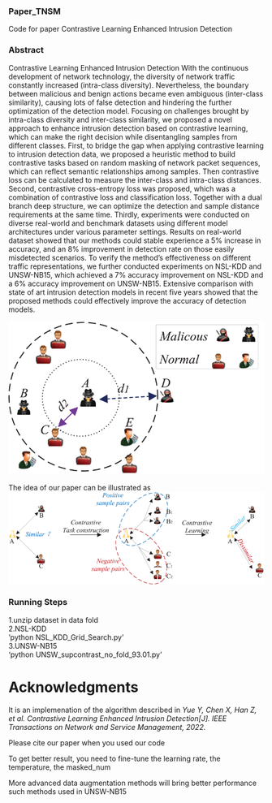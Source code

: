 ### Paper_TNSM
Code for paper Contrastive Learning Enhanced Intrusion Detection



### Abstract
Contrastive Learning Enhanced Intrusion Detection
With the continuous development of network technology, the diversity of network traffic constantly increased (intra-class diversity). Nevertheless, the boundary between malicious and benign actions became even ambiguous (inter-class similarity), causing lots of false detection and hindering the further optimization of the detection model. Focusing on challenges brought by intra-class diversity and inter-class similarity, we proposed a novel approach to enhance intrusion detection based on contrastive learning, which can make the right decision while disentangling samples from different classes. First, to bridge the gap when applying contrastive learning to intrusion detection data, we proposed a heuristic method to build contrastive tasks based on random masking of network packet sequences, which can reflect semantic relationships among samples. Then contrastive loss can be calculated to measure the inter-class and intra-class distances. Second, contrastive cross-entropy loss was proposed, which was a combination of contrastive loss and classification loss. Together with a dual branch deep structure, we can optimize the detection and sample distance requirements at the same time. Thirdly, experiments were conducted on diverse real-world and benchmark datasets using different model architectures under various parameter settings. Results on real-world dataset showed that our methods could stable experience a 5% increase in accuracy, and an 8% improvement in detection rate on those easily misdetected scenarios. To verify the method’s effectiveness on different traffic representations, we further conducted experiments on NSL-KDD and UNSW-NB15, which achieved a 7% accuracy improvement on NSL-KDD and a 6% accuracy improvement on UNSW-NB15. Extensive comparison with state of art intrusion detection models in recent five years showed that the proposed methods could effectively improve the accuracy of detection models.


![image{100}](https://github.com/yue123161/Paper_TNSM/blob/master/images/diagram.gif)

The idea of our paper can be illustrated as 
![image{100}](https://github.com/yue123161/Paper_TNSM/blob/master/images/diagram_1.gif)


### Running Steps
1.unzip dataset in data fold  
2.NSL-KDD  
’python NSL_KDD_Grid_Search.py’  
3.UNSW-NB15  
‘python UNSW_supcontrast_no_fold_93.01.py’  

Acknowledgments
===
It is an implemenation of the algorithm described in *Yue Y, Chen X, Han Z, et al. Contrastive Learning Enhanced Intrusion Detection[J]. IEEE Transactions on Network and Service Management, 2022.*

Please cite our paper when you used our code

To get better result, you need to fine-tune the learning rate, the temperature, the masked_num

More advanced data augmentation methods will bring better performance such methods used in UNSW-NB15

